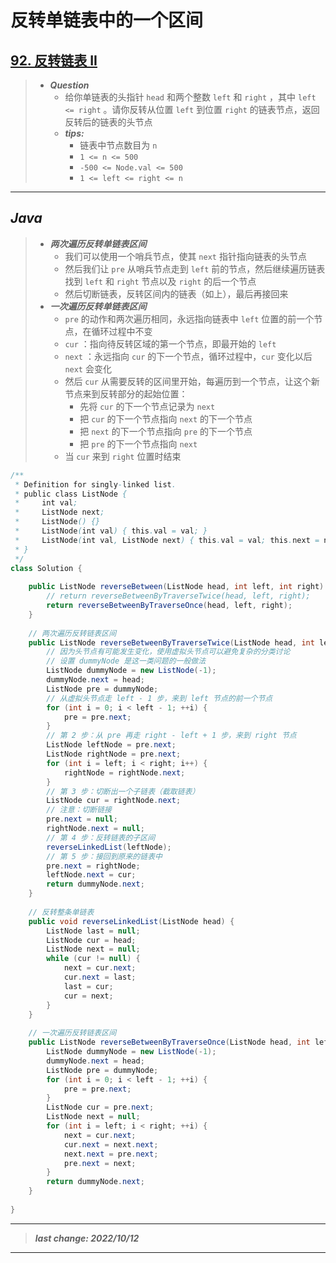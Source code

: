 # 反转单链表中的一个区间

## [92. 反转链表 II](https://leetcode.cn/problems/reverse-linked-list-ii/)

> - ***Question***
>   - 给你单链表的头指针 `head` 和两个整数 `left` 和 `right` ，其中 `left <= right` 。请你反转从位置 `left` 到位置 `right` 的链表节点，返回反转后的链表的头节点
>   - ***tips:***
>     - 链表中节点数目为 `n`  
>     - `1 <= n <= 500`
>     - `-500 <= Node.val <= 500`
>     - `1 <= left <= right <= n`

---

## *Java*

> - ***两次遍历反转单链表区间***
>   - 我们可以使用一个哨兵节点，使其 `next` 指针指向链表的头节点
>   - 然后我们让 `pre` 从哨兵节点走到 `left` 前的节点，然后继续遍历链表找到 `left` 和 `right` 节点以及 `right` 的后一个节点
>   - 然后切断链表，反转区间内的链表（如上），最后再接回来
> - ***一次遍历反转单链表区间***
>   -  `pre` 的动作和两次遍历相同，永远指向链表中 `left` 位置的前一个节点，在循环过程中不变
>   -  `cur` ：指向待反转区域的第一个节点，即最开始的 `left`  
>   -  `next` ：永远指向 `cur` 的下一个节点，循环过程中，`cur` 变化以后 `next` 会变化
>   - 然后 `cur` 从需要反转的区间里开始，每遍历到一个节点，让这个新节点来到反转部分的起始位置：
>     - 先将 `cur` 的下一个节点记录为 `next`  
>     - 把 `cur` 的下一个节点指向 `next` 的下一个节点
>     - 把 `next` 的下一个节点指向 `pre` 的下一个节点
>     - 把 `pre` 的下一个节点指向 `next`
>   - 当 `cur` 来到 `right` 位置时结束

```java
/**
 * Definition for singly-linked list.
 * public class ListNode {
 *     int val;
 *     ListNode next;
 *     ListNode() {}
 *     ListNode(int val) { this.val = val; }
 *     ListNode(int val, ListNode next) { this.val = val; this.next = next; }
 * }
 */
class Solution {
    
    public ListNode reverseBetween(ListNode head, int left, int right) {
        // return reverseBetweenByTraverseTwice(head, left, right);
        return reverseBetweenByTraverseOnce(head, left, right);
    }
    
    // 两次遍历反转链表区间
    public ListNode reverseBetweenByTraverseTwice(ListNode head, int left, int right) {
        // 因为头节点有可能发生变化，使用虚拟头节点可以避免复杂的分类讨论
        // 设置 dummyNode 是这一类问题的一般做法
        ListNode dummyNode = new ListNode(-1);
        dummyNode.next = head;
        ListNode pre = dummyNode;
        // 从虚拟头节点走 left - 1 步，来到 left 节点的前一个节点
        for (int i = 0; i < left - 1; ++i) {
            pre = pre.next;
        }
        // 第 2 步：从 pre 再走 right - left + 1 步，来到 right 节点
        ListNode leftNode = pre.next;
        ListNode rightNode = pre.next;
        for (int i = left; i < right; i++) {
            rightNode = rightNode.next;
        }
        // 第 3 步：切断出一个子链表（截取链表）
        ListNode cur = rightNode.next;
        // 注意：切断链接
        pre.next = null;
        rightNode.next = null;
        // 第 4 步：反转链表的子区间
        reverseLinkedList(leftNode);
        // 第 5 步：接回到原来的链表中
        pre.next = rightNode;
        leftNode.next = cur;
        return dummyNode.next;
    }
    
    // 反转整条单链表
    public void reverseLinkedList(ListNode head) {
        ListNode last = null;
        ListNode cur = head;
        ListNode next = null;
        while (cur != null) {
            next = cur.next;
            cur.next = last;
            last = cur;
            cur = next;
        }
    }
    
    // 一次遍历反转链表区间
    public ListNode reverseBetweenByTraverseOnce(ListNode head, int left, int right) {
        ListNode dummyNode = new ListNode(-1);
        dummyNode.next = head;
        ListNode pre = dummyNode;
        for (int i = 0; i < left - 1; ++i) {
            pre = pre.next;
        }
        ListNode cur = pre.next;
        ListNode next = null;
        for (int i = left; i < right; ++i) {
            next = cur.next;
            cur.next = next.next;
            next.next = pre.next;
            pre.next = next;
        }
        return dummyNode.next;
    }
    
}
```

---

> ***last change: 2022/10/12***

---
